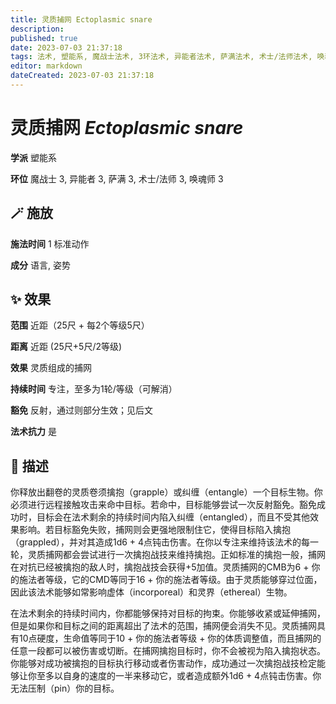 ```yaml
---
title: 灵质捕网 Ectoplasmic snare
description: 
published: true
date: 2023-07-03 21:37:18
tags: 法术, 塑能系, 魔战士法术, 3环法术, 异能者法术, 萨满法术, 术士/法师法术, 唤魂师法术
editor: markdown
dateCreated: 2023-07-03 21:37:18
---
```


# **灵质捕网** *Ectoplasmic snare*

**学派** 塑能系 

**环位** 魔战士 3, 异能者 3, 萨满 3, 术士/法师 3, 唤魂师 3

## 🪄 施放

**施法时间** 1 标准动作

**成分** 语言, 姿势

## ✨ 效果  

**范围** 近距（25尺 + 每2个等级5尺）

**距离** 近距 (25尺+5尺/2等级) 

**效果** 灵质组成的捕网 

**持续时间** 专注，至多为1轮/等级（可解消） 

**豁免** 反射，通过则部分生效；见后文

**法术抗力** 是

## 📖 描述

你释放出翻卷的灵质卷须擒抱（grapple）或纠缠（entangle）一个目标生物。你必须进行远程接触攻击来命中目标。若命中，目标能够尝试一次反射豁免。豁免成功时，目标会在法术剩余的持续时间内陷入纠缠（entangled），而且不受其他效果影响。若目标豁免失败，捕网则会更强地限制住它，使得目标陷入擒抱（grappled），并对其造成1d6 + 4点钝击伤害。在你以专注来维持该法术的每一轮，灵质捕网都会尝试进行一次擒抱战技来维持擒抱。正如标准的擒抱一般，捕网在对抗已经被擒抱的敌人时，擒抱战技会获得+5加值。灵质捕网的CMB为6 + 你的施法者等级，它的CMD等同于16 + 你的施法者等级。由于灵质能够穿过位面，因此该法术能够如常影响虚体（incorporeal）和灵界（ethereal）生物。

在法术剩余的持续时间内，你都能够保持对目标的拘束。你能够收紧或延伸捕网，但是如果你和目标之间的距离超出了法术的范围，捕网便会消失不见。灵质捕网具有10点硬度，生命值等同于10 + 你的施法者等级 + 你的体质调整值，而且捕网的任意一段都可以被伤害或切断。在捕网擒抱目标时，你不会被视为陷入擒抱状态。你能够对成功被擒抱的目标执行移动或者伤害动作，成功通过一次擒抱战技检定能够让你至多以自身的速度的一半来移动它，或者造成额外1d6 + 4点钝击伤害。你无法压制（pin）你的目标。
    